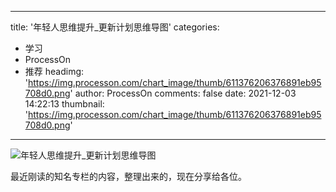 
---
title: '年轻人思维提升_更新计划思维导图'
categories: 
 - 学习
 - ProcessOn
 - 推荐
headimg: 'https://img.processon.com/chart_image/thumb/611376206376891eb95708d0.png'
author: ProcessOn
comments: false
date: 2021-12-03 14:22:13
thumbnail: 'https://img.processon.com/chart_image/thumb/611376206376891eb95708d0.png'
---

<div>   
<img class="thumb" alt="年轻人思维提升_更新计划思维导图" src="https://img.processon.com/chart_image/thumb/611376206376891eb95708d0.png" referrerpolicy="no-referrer">
<p>最近刚读的知名专栏的内容，整理出来的，现在分享给各位。</p>  
</div>
            